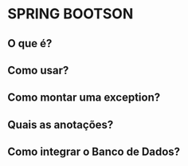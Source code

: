 # SPRING BOOTSON    

## O que é?

## Como usar?

## Como montar uma exception?

## Quais as anotações?

## Como integrar o Banco de Dados?